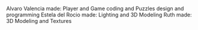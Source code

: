 Alvaro Valencia made: Player and Game coding and Puzzles design and programming
Estela del Rocio made: Lighting and 3D Modeling
Ruth made: 3D Modeling and Textures
